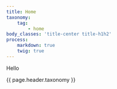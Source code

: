 ```yaml
---
title: Home
taxonomy:
    tag:
        - home
body_classes: 'title-center title-h1h2'
process:
    markdown: true
    twig: true
---
```


Hello

{{ page.header.taxonomy }}